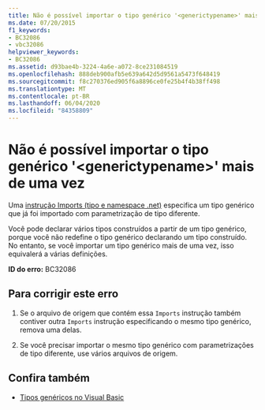 ```yaml
---
title: Não é possível importar o tipo genérico '<generictypename>' mais de uma vez
ms.date: 07/20/2015
f1_keywords:
- BC32086
- vbc32086
helpviewer_keywords:
- BC32086
ms.assetid: d93bae4b-3224-4a6e-a072-8ce231084519
ms.openlocfilehash: 888deb900afb5e639a642d5d9561a5473f648419
ms.sourcegitcommit: f8c270376ed905f6a8896ce0fe25b4f4b38ff498
ms.translationtype: MT
ms.contentlocale: pt-BR
ms.lasthandoff: 06/04/2020
ms.locfileid: "84358809"
---
```

# <a name="generic-type-generictypename-cannot-be-imported-more-than-once"></a>Não é possível importar o tipo genérico '\<generictypename>' mais de uma vez
Uma [instrução Imports (tipo e namespace .net)](../language-reference/statements/imports-statement-net-namespace-and-type.md) especifica um tipo genérico que já foi importado com parametrização de tipo diferente.  
  
 Você pode declarar vários tipos construídos a partir de um tipo genérico, porque você não redefine o tipo genérico declarando um tipo construído. No entanto, se você importar um tipo genérico mais de uma vez, isso equivalerá a várias definições.  
  
 **ID do erro:** BC32086  
  
## <a name="to-correct-this-error"></a>Para corrigir este erro  
  
1. Se o arquivo de origem que contém essa `Imports` instrução também contiver outra `Imports` instrução especificando o mesmo tipo genérico, remova uma delas.  
  
2. Se você precisar importar o mesmo tipo genérico com parametrizações de tipo diferente, use vários arquivos de origem.  
  
## <a name="see-also"></a>Confira também

- [Tipos genéricos no Visual Basic](../programming-guide/language-features/data-types/generic-types.md)
